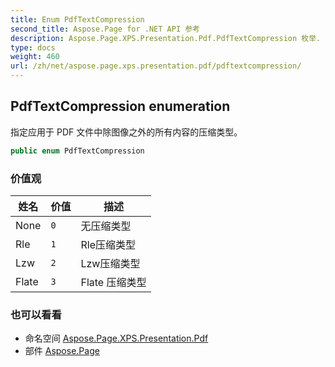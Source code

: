```yaml
---
title: Enum PdfTextCompression
second_title: Aspose.Page for .NET API 参考
description: Aspose.Page.XPS.Presentation.Pdf.PdfTextCompression 枚举. 指定应用于 PDF 文件中除图像之外的所有内容的压缩类型
type: docs
weight: 460
url: /zh/net/aspose.page.xps.presentation.pdf/pdftextcompression/
---
```

## PdfTextCompression enumeration

指定应用于 PDF 文件中除图像之外的所有内容的压缩类型。

```csharp
public enum PdfTextCompression
```

### 价值观

| 姓名 | 价值 | 描述 |
| --- | --- | --- |
| None | `0` | 无压缩类型 |
| Rle | `1` | Rle压缩类型 |
| Lzw | `2` | Lzw压缩类型 |
| Flate | `3` | Flate 压缩类型 |

### 也可以看看

* 命名空间 [Aspose.Page.XPS.Presentation.Pdf](../../aspose.page.xps.presentation.pdf/)
* 部件 [Aspose.Page](../../)


